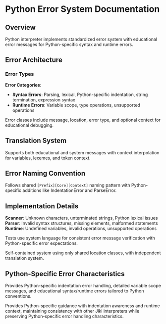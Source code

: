 # Python Error System Documentation

## Overview

Python interpreter implements standardized error system with educational error messages for Python-specific syntax and runtime errors.

## Error Architecture

### Error Types

**Error Categories:**

- **Syntax Errors**: Parsing, lexical, Python-specific indentation, string termination, expression syntax
- **Runtime Errors**: Variable scope, type operations, unsupported operations

Error classes include message, location, error type, and optional context for educational debugging.

## Translation System

Supports both educational and system messages with context interpolation for variables, lexemes, and token context.

## Error Naming Convention

Follows shared `[Prefix][Core][Context]` naming pattern with Python-specific additions like IndentationError and ParseError.

## Implementation Details

**Scanner**: Unknown characters, unterminated strings, Python lexical issues
**Parser**: Invalid syntax structures, missing elements, malformed statements
**Runtime**: Undefined variables, invalid operations, unsupported operations

Tests use system language for consistent error message verification with Python-specific error expectations.

Self-contained system using only shared location classes, with independent translation system.

## Python-Specific Error Characteristics

Provides Python-specific indentation error handling, detailed variable scope messages, and educational syntax/runtime errors tailored to Python conventions.

Provides Python-specific guidance with indentation awareness and runtime context, maintaining consistency with other Jiki interpreters while preserving Python-specific error handling characteristics.
